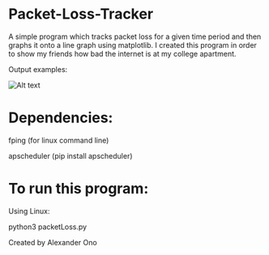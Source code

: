 # Packet-Loss-Tracker

A simple program which tracks packet loss for a given time period and then graphs it onto a line graph using matplotlib.
I created this program in order to show my friends how bad the internet is at my college apartment.

Output examples:

![Alt text](./datum/10-18-2021_packetLoss.png?raw=true "Test")

# Dependencies:

fping (for linux command line)

apscheduler (pip install apscheduler)

# To run this program:

Using Linux:

python3 packetLoss.py

Created by Alexander Ono
